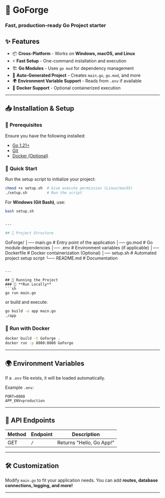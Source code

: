 #  🚀 GoForge   
### Fast, production-ready Go Project starter 


## ✨ Features

- 📦 **Cross-Platform** - Works on **Windows, macOS, and Linux**
- ⚡ **Fast Setup** - One-command installation and execution
- 🏗️ **Go Modules** - Uses `go mod` for dependency management
- 📂 **Auto-Generated Project** - Creates `main.go`, `go.mod`, and more
- 🌍 **Environment Variable Support** - Reads from `.env` if available
- 🐳 **Docker Support** - Optional containerized execution

---

## 📥 Installation & Setup

### 🔧 **Prerequisites**
Ensure you have the following installed:
- [Go 1.21+](https://go.dev/dl/)
- [Git](https://git-scm.com/downloads)
- [Docker (Optional)](https://www.docker.com/get-started)

### 🚀 **Quick Start**
Run the setup script to initialize your project:

```sh
chmod +x setup.sh  # Give execute permission (Linux/macOS)
./setup.sh         # Run the script
```
For **Windows (Git Bash)**, use:
```sh
bash setup.sh


---

## 📁 Project Structure
```
GoForge/
│── main.go           # Entry point of the application
│── go.mod            # Go module dependencies
│── .env              # Environment variables (if applicable)
│── Dockerfile        # Docker containerization (Optional)
│── setup.sh          # Automated project setup script
└── README.md         # Documentation
```

---

## 📜 Running the Project
### 🏃 **Run Locally**
```sh
go run main.go
```
or build and execute:
```sh
go build -o app main.go
./app
```

### 🐳 **Run with Docker**
```sh
docker build -t GoForge .
docker run -p 8080:8080 GoForge
```

---

## 🌍 Environment Variables
If a `.env` file exists, it will be loaded automatically.

Example `.env`:
```
PORT=8080
APP_ENV=production
```
---

## 📡 API Endpoints
| Method | Endpoint  | Description  |
|--------|----------|--------------|
| GET    | `/`      | Returns "Hello, Go App!" |

---

## 🛠️ Customization
Modify `main.go` to fit your application needs. You can add **routes, database connections, logging, and more!**

---